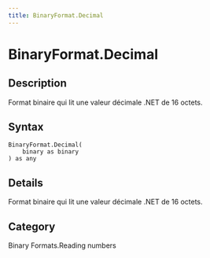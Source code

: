 ```yaml
---
title: BinaryFormat.Decimal
---
```


# BinaryFormat.Decimal


## Description

Format binaire qui lit une valeur décimale .NET de 16 octets.


## Syntax

```powerquery
BinaryFormat.Decimal(
    binary as binary
) as any
```


## Details

Format binaire qui lit une valeur décimale .NET de 16 octets.



## Category
Binary Formats.Reading numbers
